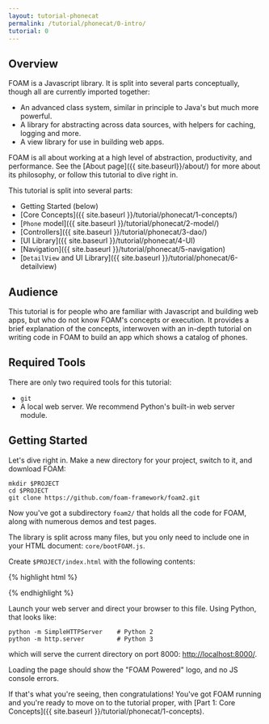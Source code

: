 ```yaml
---
layout: tutorial-phonecat
permalink: /tutorial/phonecat/0-intro/
tutorial: 0
---
```


## Overview

FOAM is a Javascript library. It is split into several parts conceptually,
though all are currently imported together:

- An advanced class system, similar in principle to Java's but much more
  powerful.
- A library for abstracting across data sources, with helpers for caching,
  logging and more.
- A view library for use in building web apps.

FOAM is all about working at a high level of abstraction, productivity, and
performance. See the [About page]({{ site.baseurl}}/about/) for more about its
philosophy, or follow this tutorial to dive right in.

This tutorial is split into several parts:

- Getting Started (below)
- [Core Concepts]({{ site.baseurl }}/tutorial/phonecat/1-concepts/)
- [`Phone` model]({{ site.baseurl }}/tutorial/phonecat/2-model/)
- [Controllers]({{ site.baseurl }}/tutorial/phonecat/3-dao/)
- [UI Library]({{ site.baseurl }}/tutorial/phonecat/4-UI)
- [Navigation]({{ site.baseurl }}/tutorial/phonecat/5-navigation)
- [`DetailView` and UI Library]({{ site.baseurl }}/tutorial/phonecat/6-detailview)

## Audience

This tutorial is for people who are familiar with Javascript and building web apps, but who do not know FOAM's concepts or execution. It provides a brief explanation of the concepts, interwoven with an in-depth tutorial on writing code in FOAM to build an app which shows a catalog of phones.

## Required Tools

There are only two required tools for this tutorial:

- `git`
- A local web server. We recommend Python's built-in web server module.

## Getting Started

Let's dive right in. Make a new directory for your project, switch to it, and download FOAM:

    mkdir $PROJECT
    cd $PROJECT
    git clone https://github.com/foam-framework/foam2.git

Now you've got a subdirectory `foam2/` that holds all the code for FOAM, along with numerous demos and test pages.

The library is split across many files, but you only need to include one in your HTML document: `core/bootFOAM.js`.

Create `$PROJECT/index.html` with the following contents:

{% highlight html %}
<html>
  <head>
    <script src="foam2/src/foam.js"></script>
    <script src=“foam_powered.js"></script>
  </head>
  <body>
    <script>
      document.write(FOAM_POWERED);
    </script>
  </body>
</html>
{% endhighlight %}

Launch your web server and direct your browser to this file. Using Python, that looks like:

    python -m SimpleHTTPServer    # Python 2
    python -m http.server         # Python 3

which will serve the current directory on port 8000: [http://localhost:8000/](http://localhost:8000/).

Loading the page should show the "FOAM Powered" logo, and no JS console errors.

If that's what you're seeing, then congratulations! You've got FOAM running and you're ready to move on to the tutorial proper, with [Part 1: Core Concepts]({{ site.baseurl }}/tutorial/phonecat/1-concepts).


